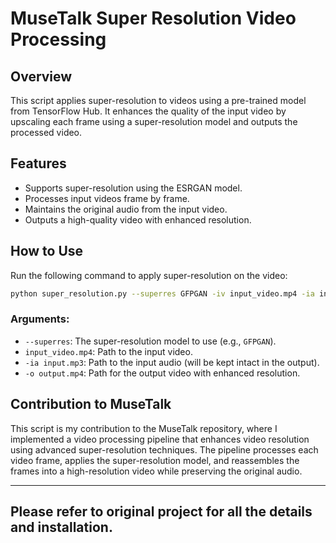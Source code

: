 # MuseTalk Super Resolution Video Processing

## Overview
This script applies super-resolution to videos using a pre-trained model from TensorFlow Hub. It enhances the quality of the input video by upscaling each frame using a super-resolution model and outputs the processed video.

## Features
- Supports super-resolution using the ESRGAN model.
- Processes input videos frame by frame.
- Maintains the original audio from the input video.
- Outputs a high-quality video with enhanced resolution.

## How to Use
Run the following command to apply super-resolution on the video:

```bash
python super_resolution.py --superres GFPGAN -iv input_video.mp4 -ia input.mp3 -o output.mp4
```

### Arguments:
- `--superres`: The super-resolution model to use (e.g., `GFPGAN`).
- `input_video.mp4`: Path to the input video.
- `-ia input.mp3`: Path to the input audio (will be kept intact in the output).
- `-o output.mp4`: Path for the output video with enhanced resolution.

## Contribution to MuseTalk
This script is my contribution to the MuseTalk repository, where I implemented a video processing pipeline that enhances video resolution using advanced super-resolution techniques. The pipeline processes each video frame, applies the super-resolution model, and reassembles the frames into a high-resolution video while preserving the original audio.

---
## Please refer to original project for all the details and installation.

